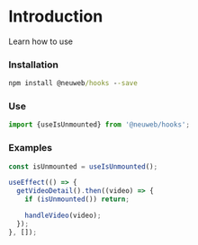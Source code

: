 # Introduction
<p className="lead">Learn how to use</p>

### Installation
```cmd
npm install @neuweb/hooks --save
```

### Use
```jsx
import {useIsUnmounted} from '@neuweb/hooks';
```

### Examples
```jsx
const isUnmounted = useIsUnmounted();

useEffect(() => {
  getVideoDetail().then((video) => {
    if (isUnmounted()) return;

    handleVideo(video);
  });
}, []);
```
